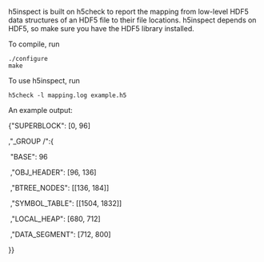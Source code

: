 h5inspect is built on h5check to report the mapping from low-level HDF5 data structures of an HDF5 file to their file locations. h5inspect depends on HDF5, so make sure you have the HDF5 library installed.

To compile, run 

```shell
./configure
make
```

To use h5inspect, run 

```shell
h5check -l mapping.log example.h5
```

An example output:

{"SUPERBLOCK": [0, 96]

,"_GROUP /":{

​        "BASE": 96

​        ,"OBJ_HEADER": [96, 136]

​        ,"BTREE_NODES": [[136, 184]]

​        ,"SYMBOL_TABLE": [[1504, 1832]]

​        ,"LOCAL_HEAP": [680, 712]

​        ,"DATA_SEGMENT": [712, 800]

}}